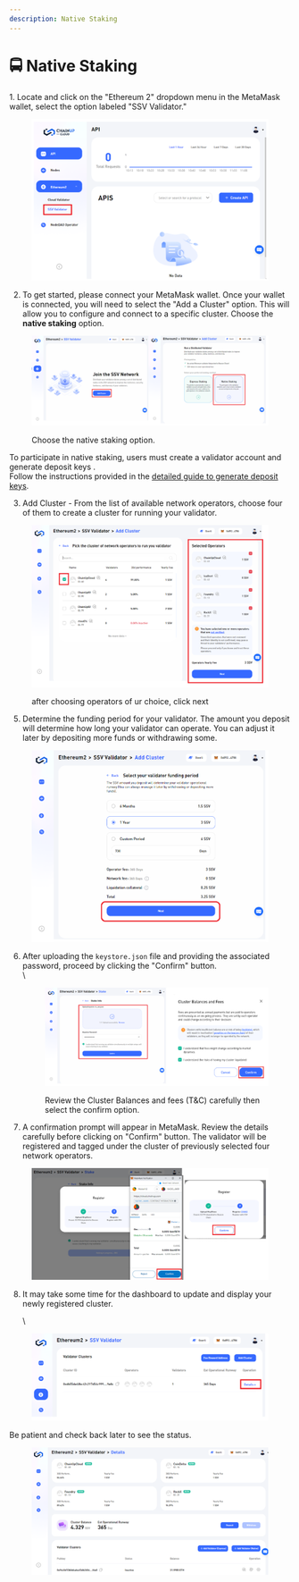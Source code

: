```yaml
---
description: Native Staking
---
```


# 🚍 Native Staking

&#x20;1\. Locate and click on the "Ethereum 2" dropdown menu in the MetaMask wallet, select the option labeled "SSV Validator."

<figure><img src="../../.gitbook/assets/image (21).png" alt=""><figcaption></figcaption></figure>

2. To get started, please connect your MetaMask wallet. Once your wallet is connected, you will need to select the "Add a Cluster" option. This will allow you to configure and connect to a specific cluster. Choose the **native staking** option.&#x20;

<figure><img src="../../.gitbook/assets/image (32).png" alt=""><figcaption><p> Choose the native staking option.</p></figcaption></figure>

To participate in native staking, users must create a validator account and generate deposit keys . \
Follow the instructions provided in the [detailed guide to generate deposit keys](https://docs.chainupcloud.com/staking/staking-on-ethereum/how-to-stake-1).



3. Add Cluster - From the list of available network operators, choose four of them to create a cluster for running your validator.

<figure><img src="../../.gitbook/assets/image (27).png" alt=""><figcaption><p>after choosing operators of ur choice, click next</p></figcaption></figure>

5. Determine the funding period for your validator. The amount you deposit will determine how long your validator can operate. You can adjust it later by depositing more funds or withdrawing some.

<figure><img src="../../.gitbook/assets/image (28).png" alt=""><figcaption></figcaption></figure>



6.  After uploading the `keystore.json` file and providing the associated password, proceed by clicking the "Confirm" button.\
    \


    <figure><img src="../../.gitbook/assets/image (44).png" alt=""><figcaption><p>Review the Cluster Balances and fees (T&#x26;C) carefully then select the confirm option. </p></figcaption></figure>
7. A confirmation prompt will appear in MetaMask. Review the details carefully before clicking on "Confirm" button. The validator will be registered and tagged under the cluster of previously selected four network operators.&#x20;

<figure><img src="../../.gitbook/assets/image (25).png" alt=""><figcaption></figcaption></figure>





8.  It may take some time for the dashboard to update and display your newly registered cluster.&#x20;

    \


<figure><img src="../../.gitbook/assets/image (31).png" alt=""><figcaption></figcaption></figure>

Be patient and check back later to see the status.

<figure><img src="../../.gitbook/assets/image (5) (4).png" alt=""><figcaption></figcaption></figure>



